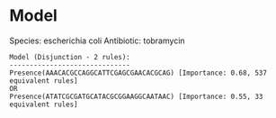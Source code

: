 
# Model

Species: escherichia coli
Antibiotic: tobramycin

```
Model (Disjunction - 2 rules):
------------------------------
Presence(AAACACGCCAGGCATTCGAGCGAACACGCAG) [Importance: 0.68, 537 equivalent rules]
OR
Presence(ATATCGCGATGCATACGCGGAAGGCAATAAC) [Importance: 0.55, 33 equivalent rules]

```

